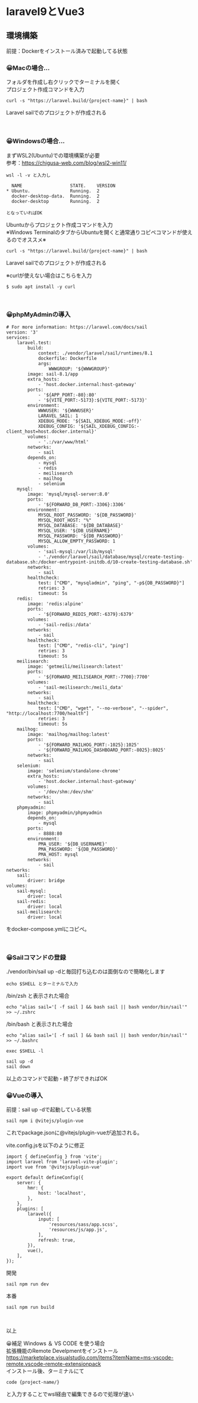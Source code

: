 # laravel9とVue3

## 環境構築

前提：Dockerをインストール済みで起動してる状態

### 😀Macの場合…
フォルダを作成し右クリックでターミナルを開く<br>
プロジェクト作成コマンドを入力
~~~ 
curl -s "https://laravel.build/{project-name}" | bash
~~~
Laravel sailでのプロジェクトが作成される


<br>


### 😀Windowsの場合…<br>
まずWSL2(Ubuntu)での環境構築が必要<br>
参考：https://chigusa-web.com/blog/wsl2-win11/<br>
~~~ 
wsl -l -v と入力し

  NAME                  STATE.    VERSION
* Ubuntu.               Running.  2
  docker-desktop-data.  Running.  2
  docker-desktop        Running.  2

となっていればOK
~~~

Ubuntuからプロジェクト作成コマンドを入力<br>
※Windows TerminalのタブからUbuntuを開くと通常通りコピペコマンドが使えるのでオススメ※
~~~ 
curl -s "https://laravel.build/{project-name}" | bash
~~~
Laravel sailでのプロジェクトが作成される

※curlが使えない場合はこちらを入力
~~~
$ sudo apt install -y curl
~~~


<br>


### 😀phpMyAdminの導入
~~~
# For more information: https://laravel.com/docs/sail
version: '3'
services:
    laravel.test:
        build:
            context: ./vendor/laravel/sail/runtimes/8.1
            dockerfile: Dockerfile
            args:
                WWWGROUP: '${WWWGROUP}'
        image: sail-8.1/app
        extra_hosts:
            - 'host.docker.internal:host-gateway'
        ports:
            - '${APP_PORT:-80}:80'
            - '${VITE_PORT:-5173}:${VITE_PORT:-5173}'
        environment:
            WWWUSER: '${WWWUSER}'
            LARAVEL_SAIL: 1
            XDEBUG_MODE: '${SAIL_XDEBUG_MODE:-off}'
            XDEBUG_CONFIG: '${SAIL_XDEBUG_CONFIG:-client_host=host.docker.internal}'
        volumes:
            - '.:/var/www/html'
        networks:
            - sail
        depends_on:
            - mysql
            - redis
            - meilisearch
            - mailhog
            - selenium
    mysql:
        image: 'mysql/mysql-server:8.0'
        ports:
            - '${FORWARD_DB_PORT:-3306}:3306'
        environment:
            MYSQL_ROOT_PASSWORD: '${DB_PASSWORD}'
            MYSQL_ROOT_HOST: "%"
            MYSQL_DATABASE: '${DB_DATABASE}'
            MYSQL_USER: '${DB_USERNAME}'
            MYSQL_PASSWORD: '${DB_PASSWORD}'
            MYSQL_ALLOW_EMPTY_PASSWORD: 1
        volumes:
            - 'sail-mysql:/var/lib/mysql'
            - './vendor/laravel/sail/database/mysql/create-testing-database.sh:/docker-entrypoint-initdb.d/10-create-testing-database.sh'
        networks:
            - sail
        healthcheck:
            test: ["CMD", "mysqladmin", "ping", "-p${DB_PASSWORD}"]
            retries: 3
            timeout: 5s
    redis:
        image: 'redis:alpine'
        ports:
            - '${FORWARD_REDIS_PORT:-6379}:6379'
        volumes:
            - 'sail-redis:/data'
        networks:
            - sail
        healthcheck:
            test: ["CMD", "redis-cli", "ping"]
            retries: 3
            timeout: 5s
    meilisearch:
        image: 'getmeili/meilisearch:latest'
        ports:
            - '${FORWARD_MEILISEARCH_PORT:-7700}:7700'
        volumes:
            - 'sail-meilisearch:/meili_data'
        networks:
            - sail
        healthcheck:
            test: ["CMD", "wget", "--no-verbose", "--spider",  "http://localhost:7700/health"]
            retries: 3
            timeout: 5s
    mailhog:
        image: 'mailhog/mailhog:latest'
        ports:
            - '${FORWARD_MAILHOG_PORT:-1025}:1025'
            - '${FORWARD_MAILHOG_DASHBOARD_PORT:-8025}:8025'
        networks:
            - sail
    selenium:
        image: 'selenium/standalone-chrome'
        extra_hosts:
            - 'host.docker.internal:host-gateway'
        volumes:
            - '/dev/shm:/dev/shm'
        networks:
            - sail
    phpmyadmin:
        image: phpmyadmin/phpmyadmin
        depends_on:
            - mysql
        ports:
            - 8888:80
        environment:
            PMA_USER: '${DB_USERNAME}'
            PMA_PASSWORD: '${DB_PASSWORD}'
            PMA_HOST: mysql
        networks:
            - sail
networks:
    sail:
        driver: bridge
volumes:
    sail-mysql:
        driver: local
    sail-redis:
        driver: local
    sail-meilisearch:
        driver: local

~~~
をdocker-compose.ymlにコピペ。


<br>


### 😀Sailコマンドの登録
./vendor/bin/sail up -dと毎回打ち込むのは面倒なので簡略化します
~~~
echo $SHELL とターミナルで入力
~~~

/bin/zsh と表示された場合
~~~
echo "alias sail='[ -f sail ] && bash sail || bash vendor/bin/sail'" >> ~/.zshrc
~~~

/bin/bash と表示された場合
~~~
echo "alias sail='[ -f sail ] && bash sail || bash vendor/bin/sail'" >> ~/.bashrc
~~~

~~~
exec $SHELL -l
~~~

~~~
sail up -d
sail down
~~~
以上のコマンドで起動・終了ができればOK


### 😀Vueの導入

前提：sail up -dで起動している状態

~~~
sail npm i @vitejs/plugin-vue
~~~
これでpackage.jsonに@vitejs/plugin-vueが追加される。

vite.config.jsを以下のように修正
~~~
import { defineConfig } from 'vite';
import laravel from 'laravel-vite-plugin';
import vue from '@vitejs/plugin-vue'

export default defineConfig({
    server: {
        hmr: {
            host: 'localhost',
        },
    },
    plugins: [
        laravel({
            input: [
                'resources/sass/app.scss',
                'resources/js/app.js',
            ],
            refresh: true,
        }),
        vue(),
    ],
});
~~~

開発
~~~
sail npm run dev
~~~
本番
~~~
sail npm run build
~~~

<br>


以上

😀補足
Windows ＆ VS CODE を使う場合<br>
拡張機能のRemote Develpmentをインストール<br>
https://marketplace.visualstudio.com/items?itemName=ms-vscode-remote.vscode-remote-extensionpack
<br>
インストール後、ターミナルにて
~~~
code {project-name/}
~~~
と入力することでwsl経由で編集できるので処理が速い
